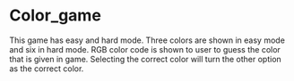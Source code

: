 # Color_game

This game has easy and hard mode.
Three colors are shown in easy mode and six in hard mode.
RGB color code is shown to user to guess the color that is given in game.
Selecting the correct color will turn the other option as the correct color. 
